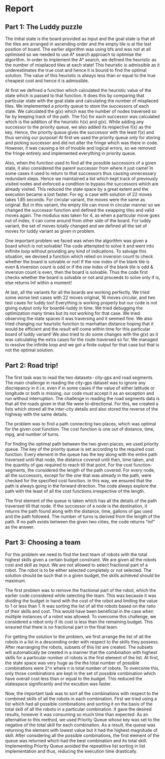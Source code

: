 # Report

## Part 1: The Luddy puzzle

The initial state is the board provided as input and the goal state is that all the tiles are arranged in ascending order and the empty tile is at the last position of board. The earlier algorithm was using bfs and was not at all optimised so we needed to use A* search approach to optimise the algorithm. In order to implement the A* search, we defined the heuristic as the number of misplaced tiles at each state! This heuristic is admissible as it underestimates the true cost and hence it is bound to find the optimal solution. The value of this heuristic is always less than or equal to the true cheapest cost and hence it is admissible.  

At first we defined a function which calculated the heuristic value of the state which is passed to that function. It does this by comparing that particular state with the goal state and calculating the number of misplaced tiles. We implemented a priority queue to store the successors of each state. We calculated the g(x) which was the number of nodes traversed so far by keeping track of the path. The f(x) for each successor was calculated which is the addition of the heuristic h(x) and g(x). While adding any successor to the priority queue, we also added its respective f(x) as the key. Hence, the priority queue gives the successor with the least f(x) and thus serving our purpose! At first we used the priority queue only for storing and picking successor and did not alter the fringe which was there in code. However, it was causing a lot of trouble and logical errors, so we removed the fringe entirely and implemented everything in priority queue.

Also, when the function used to find all the possible successors of a given state, it also considered the parent successor from where it just came! In some cases it used to return to that successors thus causing unnecessary redundant steps. Hence we maintained a list which kept track of previously visited nodes and enforced a condition to bypass the successors which are already visited. This reduced the state space by a great extent and the execution became a lost faster. For eg. a case with solution of 22 moves takes 1.85 seconds. For circular variant, the moves were the same as original. But in this variant, the empty tile can move in circular manner so we changed the successor function and defined the swapping tiles and valid moves again. The modulus was taken for 4, as when a particular move goes out of index, it can come around from other side of the board. For luddy variant, the set of moves totally changed and we defined all the set of moves for luddy variant as given in problem. 

One important problem we faced was when the algorithm was given a board which is not solvable! The code attempted to solve it and went into inifinite loop without providing any kind of indications. To salvage this situation, we devised a function which relied on inversion count to check whether the board is solvable or not! If the row index of the blank tile is even & inversion count is odd or if the row index of the blank tile is odd & inversion count is even, then the board is solvable. Thus the code first checks whether the board is solvable or not and proceeds to solve only if is, else returns Inf within a moment!

At last, all the variants for all the boards are working perfectly. We tried some worse test cases with 22 moves original, 16 moves circular, and two test cases for luddy too! Everything is working properly but our code is not giving output only for board4-luddy in time. We tried debugging the optimization many times but its not working for that case. We tried observing the state spaces it was traversing and it seemed fine. We also tried changing our heuristic function to manhattan distance hoping that it would be efficient and the result will come within time for this particular board of luddy variant! We also tried to do some changes with the g(x) as it was calculating the extra cases for the route traversed so for. We managed to resolve the infinite loop and we got a finite output for that case but that is not the optimal solution.

## Part 2: Road trip!

The first task was to read the two datasets- city-gps and road segments. The main challenge in reading the city-gps dataset was to ignore any discrepancy in it i.e. even if in some cases if the value of either latitude or longitude or both is missing, our code must accept it as an exception and run without interruption. The challenge in reading the road segments data is that all the roads given in that file were bi-directional. For this, we created a lists which stored all the inter-city details and also stored the reverse of the highway with the same details.

The problem was to find a path connecting two places, which was optimal for the given cost function. The cost function is one out of distance, time, mpg, and number of turns.

For finding the optimal path between the two given places, we used priority queue. The key of the priority queue is set according to the required cost function. Every element in the queue has the key along with the entire path traversed until that node, the distance covered until then, time taken, and the quantity of gas required to reach till that point. For the cost function- segments, the considered the length of the path covered. For every node, all the successors, except for the one that was already in the path, were checked for the specified cost function. In this way, we ensured that the path is always going in the forward direction. The code always explore the path with the least of all the cost functions irrespective of the length. 

The first element of the queue is taken which has all the details of the path traversed till that node. If the successor of a node is the destination, it returns the path found along with the distance, time, gallons of gas used and the path followed. The number of turns is derived from the length of the path. If no path exists between the given two cities, the code returns “inf” as the answer.


## Part 3: Choosing a team

For this problem we need to find the best team of robots with the total highest skills given a certain budget constraint. We are given all the robots cost and skill as input. We are not allowed to select fractional part of a robot. The robot is to be either selected completely or not selected. The solution should be such that in a given budget, the skills achieved should be maximum.

The first problem was to remove the fractional part of the robot, which the earlier code considered while selecting the team. This was because it was dividing the budget in hand with the cost of the robot and limiting the value to 1 or less than 1. It was sorting the list of all the robots based on the ratio of their skills and cost. This would have been beneficial in the case when multiple instances of a robot was allowed. To overcome this challenge, we considered a robot only if its cost is less than the remaining budget. This ensured that there is no fractional part in the final team.

For getting the solution to the problem, we first arrange the list of all the robots in a list in a descending order with respect to the skills they possess. After rearranging the robots, subsets of this list are created. The subsets will automatically be created in a manner that the combination with highest skills for a particular number of robots is the first element of the list. At first, the state space was very huge as the the total number of possible combinations were 2^n where n is total number of robots. To overcome this, only those combinations are kept in the set of possible combination which have overall cost less than or equal to the budget. This reduced the statespace significantly and the excution was faster.

Now, the important task was to sort all the combinations with respect to the combined skills of all the robots in each combination. First we tried using a list which had all possible combinations  and sorting it on the basis of the total skill of all the robots in a particular combination. It gave the desired results, however it was consuming so much time than expected. As an alternative to this method, we used Priority Queue whose key was set to the negative of the total skill for each combination. As a result, the queue was returning the element with lowest value but it had the highest magnitude of skill. After considering all the possible combinations, the first element of the queue was returned which had the best combination and its total skill. Implementing Priority Queue avoided the repeatitive list sorting in list implementation and thus, reducing the execution time drastically.
